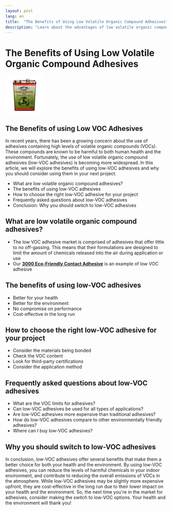 ```yaml
---
layout: post
lang: en
title:  "The Benefits of Using Low Volatile Organic Compound Adhesives"
description: "Learn about the advantages of low volatile organic compound adhesives for your health and the environment."
---
```

# The Benefits of Using Low Volatile Organic Compound Adhesives
![3000](/images/24.jpg "3000")

## The Benefits of using Low VOC Adhesives
In recent years, there has been a growing concern about the use of adhesives containing high levels of volatile organic compounds (VOCs). These compounds are known to be harmful to both human health and the environment. Fortunately, the use of low volatile organic compound adhesives (low-VOC adhesives) is becoming more widespread. In this article, we will explore the benefits of using low-VOC adhesives and why you should consider using them in your next project.

* What are low volatile organic compound adhesives?
* The benefits of using low-VOC adhesives
* How to choose the right low-VOC adhesive for your project
* Frequently asked questions about low-VOC adhesives
* Conclusion: Why you should switch to low-VOC adhesives


## What are low volatile organic compound adhesives?
* The low VOC adhesive market is comprised of adhesives that offer little to no off-gassing. This means that their formulations are designed to limit the amount of chemicals released into the air during application or use
* Our [__3000 Eco-Friendly Contact Adhesive__](/products/3000.html) is an example of low VOC adhesive

## The benefits of using low-VOC adhesives
* Better for your health
* Better for the environment
* No compromise on performance
* Cost-effective in the long run

## How to choose the right low-VOC adhesive for your project
* Consider the materials being bonded
* Check the VOC content
* Look for third-party certifications
* Consider the application method

## Frequently asked questions about low-VOC adhesives
* What are the VOC limits for adhesives?
* Can low-VOC adhesives be used for all types of applications?
* Are low-VOC adhesives more expensive than traditional adhesives?
* How do low-VOC adhesives compare to other environmentally friendly adhesives?
* Where can I buy low-VOC adhesives?

## Why you should switch to low-VOC adhesives

In conclusion, low-VOC adhesives offer several benefits that make them a better choice for both your health and the environment. By using low-VOC adhesives, you can reduce the levels of harmful chemicals in your indoor environment, and contribute to reducing the overall emissions of VOCs in the atmosphere. While low-VOC adhesives may be slightly more expensive upfront, they are cost-effective in the long run due to their lower impact on your health and the environment. So, the next time you're in the market for adhesives, consider making the switch to low-VOC options. Your health and the environment will thank you!

